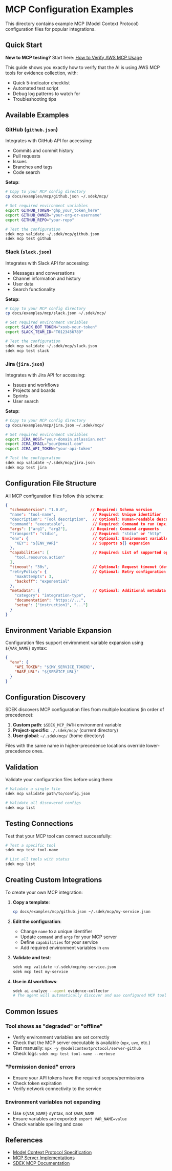 # MCP Configuration Examples

This directory contains example MCP (Model Context Protocol) configuration files for popular integrations.

## Quick Start

**New to MCP testing?** Start here: [How to Verify AWS MCP Usage](./HOW_TO_VERIFY_AWS_MCP_USAGE.md)

This guide shows you exactly how to verify that the AI is using AWS MCP tools for evidence collection, with:
- Quick 5-indicator checklist
- Automated test script
- Debug log patterns to watch for
- Troubleshooting tips

## Available Examples

### GitHub (`github.json`)
Integrates with GitHub API for accessing:
- Commits and commit history
- Pull requests
- Issues
- Branches and tags
- Code search

**Setup**:
```bash
# Copy to your MCP config directory
cp docs/examples/mcp/github.json ~/.sdek/mcp/

# Set required environment variables
export GITHUB_TOKEN="ghp_your_token_here"
export GITHUB_OWNER="your-org-or-username"
export GITHUB_REPO="your-repo"

# Test the configuration
sdek mcp validate ~/.sdek/mcp/github.json
sdek mcp test github
```

### Slack (`slack.json`)
Integrates with Slack API for accessing:
- Messages and conversations
- Channel information and history
- User data
- Search functionality

**Setup**:
```bash
# Copy to your MCP config directory
cp docs/examples/mcp/slack.json ~/.sdek/mcp/

# Set required environment variables
export SLACK_BOT_TOKEN="xoxb-your-token"
export SLACK_TEAM_ID="T0123456789"

# Test the configuration
sdek mcp validate ~/.sdek/mcp/slack.json
sdek mcp test slack
```

### Jira (`jira.json`)
Integrates with Jira API for accessing:
- Issues and workflows
- Projects and boards
- Sprints
- User search

**Setup**:
```bash
# Copy to your MCP config directory
cp docs/examples/mcp/jira.json ~/.sdek/mcp/

# Set required environment variables
export JIRA_HOST="your-domain.atlassian.net"
export JIRA_EMAIL="your@email.com"
export JIRA_API_TOKEN="your-api-token"

# Test the configuration
sdek mcp validate ~/.sdek/mcp/jira.json
sdek mcp test jira
```

## Configuration File Structure

All MCP configuration files follow this schema:

```json
{
  "schemaVersion": "1.0.0",          // Required: Schema version
  "name": "tool-name",                // Required: Unique identifier
  "description": "Tool description",  // Optional: Human-readable description
  "command": "executable",            // Required: Command to run (npx, uvx, python, etc.)
  "args": ["arg1", "arg2"],          // Required: Command arguments
  "transport": "stdio",               // Required: "stdio" or "http"
  "env": {                            // Optional: Environment variables
    "KEY": "${ENV_VAR}"               // Supports ${} expansion
  },
  "capabilities": [                   // Required: List of supported operations
    "tool.resource.action"
  ],
  "timeout": "30s",                   // Optional: Request timeout (default: 30s)
  "retryPolicy": {                    // Optional: Retry configuration
    "maxAttempts": 3,
    "backoff": "exponential"
  },
  "metadata": {                       // Optional: Additional metadata
    "category": "integration-type",
    "documentation": "https://...",
    "setup": ["instruction1", "..."]
  }
}
```

## Environment Variable Expansion

Configuration files support environment variable expansion using `${VAR_NAME}` syntax:

```json
{
  "env": {
    "API_TOKEN": "${MY_SERVICE_TOKEN}",
    "BASE_URL": "${SERVICE_URL}"
  }
}
```

## Configuration Discovery

SDEK discovers MCP configuration files from multiple locations (in order of precedence):

1. **Custom path**: `$SDEK_MCP_PATH` environment variable
2. **Project-specific**: `./.sdek/mcp/` (current directory)
3. **User global**: `~/.sdek/mcp/` (home directory)

Files with the same name in higher-precedence locations override lower-precedence ones.

## Validation

Validate your configuration files before using them:

```bash
# Validate a single file
sdek mcp validate path/to/config.json

# Validate all discovered configs
sdek mcp list
```

## Testing Connections

Test that your MCP tool can connect successfully:

```bash
# Test a specific tool
sdek mcp test tool-name

# List all tools with status
sdek mcp list
```

## Creating Custom Integrations

To create your own MCP integration:

1. **Copy a template**:
   ```bash
   cp docs/examples/mcp/github.json ~/.sdek/mcp/my-service.json
   ```

2. **Edit the configuration**:
   - Change `name` to a unique identifier
   - Update `command` and `args` for your MCP server
   - Define `capabilities` for your service
   - Add required environment variables in `env`

3. **Validate and test**:
   ```bash
   sdek mcp validate ~/.sdek/mcp/my-service.json
   sdek mcp test my-service
   ```

4. **Use in AI workflows**:
   ```bash
   sdek ai analyze --agent evidence-collector
   # The agent will automatically discover and use configured MCP tools
   ```

## Common Issues

### Tool shows as "degraded" or "offline"
- Verify environment variables are set correctly
- Check that the MCP server executable is available (`npx`, `uvx`, etc.)
- Test manually: `npx -y @modelcontextprotocol/server-github`
- Check logs: `sdek mcp test tool-name --verbose`

### "Permission denied" errors
- Ensure your API tokens have the required scopes/permissions
- Check token expiration
- Verify network connectivity to the service

### Environment variables not expanding
- Use `${VAR_NAME}` syntax, not `$VAR_NAME`
- Ensure variables are exported: `export VAR_NAME=value`
- Check variable spelling and case

## References

- [Model Context Protocol Specification](https://modelcontextprotocol.io)
- [MCP Server Implementations](https://github.com/modelcontextprotocol/servers)
- [SDEK MCP Documentation](../../commands.md#mcp-commands)

